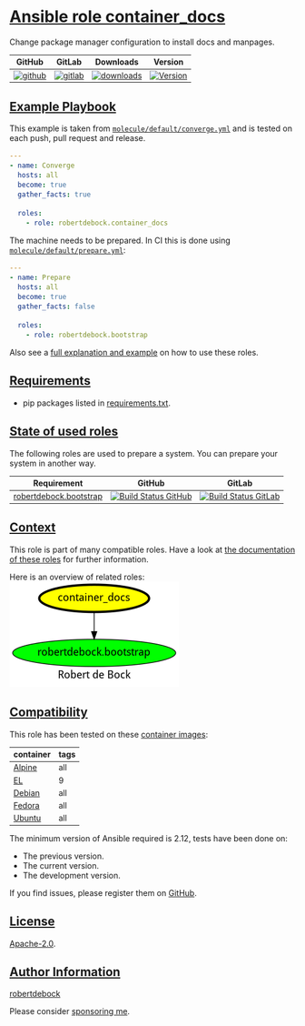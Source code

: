# [Ansible role container_docs](#ansible-role-container_docs)

Change package manager configuration to install docs and manpages.

|GitHub|GitLab|Downloads|Version|
|------|------|---------|-------|
|[![github](https://github.com/robertdebock/ansible-role-container_docs/workflows/Ansible%20Molecule/badge.svg)](https://github.com/robertdebock/ansible-role-container_docs/actions)|[![gitlab](https://gitlab.com/robertdebock-iac/ansible-role-container_docs/badges/master/pipeline.svg)](https://gitlab.com/robertdebock-iac/ansible-role-container_docs)|[![downloads](https://img.shields.io/ansible/role/d/robertdebock/container_docs)](https://galaxy.ansible.com/robertdebock/container_docs)|[![Version](https://img.shields.io/github/release/robertdebock/ansible-role-container_docs.svg)](https://github.com/robertdebock/ansible-role-container_docs/releases/)|

## [Example Playbook](#example-playbook)

This example is taken from [`molecule/default/converge.yml`](https://github.com/robertdebock/ansible-role-container_docs/blob/master/molecule/default/converge.yml) and is tested on each push, pull request and release.

```yaml
---
- name: Converge
  hosts: all
  become: true
  gather_facts: true

  roles:
    - role: robertdebock.container_docs
```

The machine needs to be prepared. In CI this is done using [`molecule/default/prepare.yml`](https://github.com/robertdebock/ansible-role-container_docs/blob/master/molecule/default/prepare.yml):

```yaml
---
- name: Prepare
  hosts: all
  become: true
  gather_facts: false

  roles:
    - role: robertdebock.bootstrap
```

Also see a [full explanation and example](https://robertdebock.nl/how-to-use-these-roles.html) on how to use these roles.


## [Requirements](#requirements)

- pip packages listed in [requirements.txt](https://github.com/robertdebock/ansible-role-container_docs/blob/master/requirements.txt).

## [State of used roles](#state-of-used-roles)

The following roles are used to prepare a system. You can prepare your system in another way.

| Requirement | GitHub | GitLab |
|-------------|--------|--------|
|[robertdebock.bootstrap](https://galaxy.ansible.com/robertdebock/bootstrap)|[![Build Status GitHub](https://github.com/robertdebock/ansible-role-bootstrap/workflows/Ansible%20Molecule/badge.svg)](https://github.com/robertdebock/ansible-role-bootstrap/actions)|[![Build Status GitLab](https://gitlab.com/robertdebock-iac/ansible-role-bootstrap/badges/master/pipeline.svg)](https://gitlab.com/robertdebock-iac/ansible-role-bootstrap)|

## [Context](#context)

This role is part of many compatible roles. Have a look at [the documentation of these roles](https://robertdebock.nl/) for further information.

Here is an overview of related roles:
![dependencies](https://raw.githubusercontent.com/robertdebock/ansible-role-container_docs/png/requirements.png "Dependencies")

## [Compatibility](#compatibility)

This role has been tested on these [container images](https://hub.docker.com/u/robertdebock):

|container|tags|
|---------|----|
|[Alpine](https://hub.docker.com/r/robertdebock/alpine)|all|
|[EL](https://hub.docker.com/r/robertdebock/enterpriselinux)|9|
|[Debian](https://hub.docker.com/r/robertdebock/debian)|all|
|[Fedora](https://hub.docker.com/r/robertdebock/fedora)|all|
|[Ubuntu](https://hub.docker.com/r/robertdebock/ubuntu)|all|

The minimum version of Ansible required is 2.12, tests have been done on:

- The previous version.
- The current version.
- The development version.

If you find issues, please register them on [GitHub](https://github.com/robertdebock/ansible-role-container_docs/issues).

## [License](#license)

[Apache-2.0](https://github.com/robertdebock/ansible-role-container_docs/blob/master/LICENSE).

## [Author Information](#author-information)

[robertdebock](https://robertdebock.nl/)

Please consider [sponsoring me](https://github.com/sponsors/robertdebock).
